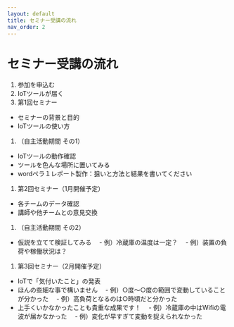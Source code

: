 ```yaml
---
layout: default
title: セミナー受講の流れ
nav_order: 2
---
```


# セミナー受講の流れ
1. 参加を申込む
1. IoTツールが届く
1. 第1回セミナー
 - セミナーの背景と目的
 - IoTツールの使い方
1. （自主活動期間 その1）
 - IoTツールの動作確認
 - ツールを色んな場所に置いてみる
 - wordペラ１レポート製作：狙いと方法と結果を書いてください
1. 第2回セミナー（1月開催予定）
 - 各チームのデータ確認
 - 講師や他チームとの意見交換
1. （自主活動期間 その2）
 - 仮説を立てて検証してみる
 　- 例）冷蔵庫の温度は一定？
 　- 例）装置の負荷や稼働状況は？
1. 第3回セミナー（2月開催予定）
 - IoTで「気付いたこと」の発表
 - ほんの些細な事で構いません
 　- 例）○度～○度の範囲で変動していることが分かった
 　- 例）高負荷となるのは○時頃だと分かった
 - 上手くいかなかったことも貴重な成果です！
 　- 例）冷蔵庫の中はWifiの電波が届かなかった
 　- 例）変化が早すぎて変動を捉えられなかった
